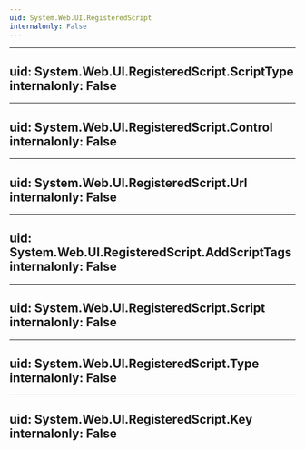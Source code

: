 ```yaml
---
uid: System.Web.UI.RegisteredScript
internalonly: False
---
```


---
uid: System.Web.UI.RegisteredScript.ScriptType
internalonly: False
---

---
uid: System.Web.UI.RegisteredScript.Control
internalonly: False
---

---
uid: System.Web.UI.RegisteredScript.Url
internalonly: False
---

---
uid: System.Web.UI.RegisteredScript.AddScriptTags
internalonly: False
---

---
uid: System.Web.UI.RegisteredScript.Script
internalonly: False
---

---
uid: System.Web.UI.RegisteredScript.Type
internalonly: False
---

---
uid: System.Web.UI.RegisteredScript.Key
internalonly: False
---
